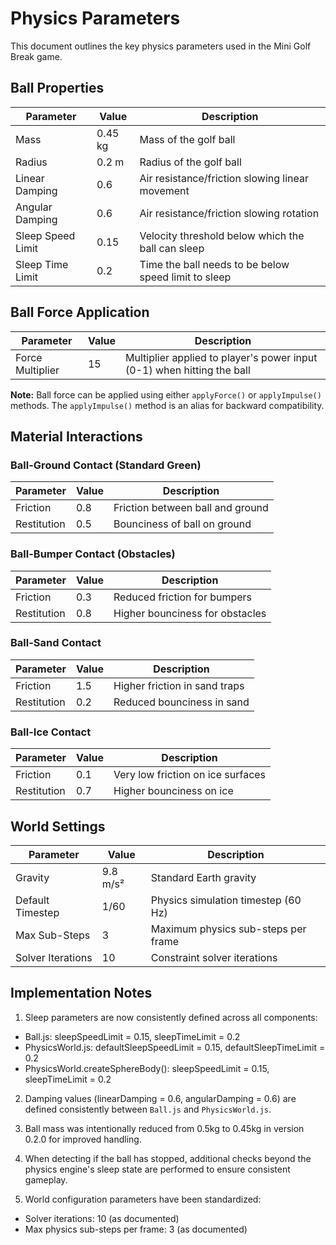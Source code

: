 # Physics Parameters

This document outlines the key physics parameters used in the Mini Golf Break game.

## Ball Properties

| Parameter | Value | Description |
|-----------|-------|-------------|
| Mass | 0.45 kg | Mass of the golf ball |
| Radius | 0.2 m | Radius of the golf ball |
| Linear Damping | 0.6 | Air resistance/friction slowing linear movement |
| Angular Damping | 0.6 | Air resistance/friction slowing rotation |
| Sleep Speed Limit | 0.15 | Velocity threshold below which the ball can sleep |
| Sleep Time Limit | 0.2 | Time the ball needs to be below speed limit to sleep |

## Ball Force Application

| Parameter | Value | Description |
|-----------|-------|-------------|
| Force Multiplier | 15 | Multiplier applied to player's power input (0-1) when hitting the ball |

**Note:** Ball force can be applied using either `applyForce()` or `applyImpulse()` methods. The `applyImpulse()` method is an alias for backward compatibility.

## Material Interactions

### Ball-Ground Contact (Standard Green)

| Parameter | Value | Description |
|-----------|-------|-------------|
| Friction | 0.8 | Friction between ball and ground |
| Restitution | 0.5 | Bounciness of ball on ground |

### Ball-Bumper Contact (Obstacles)

| Parameter | Value | Description |
|-----------|-------|-------------|
| Friction | 0.3 | Reduced friction for bumpers |
| Restitution | 0.8 | Higher bounciness for obstacles |

### Ball-Sand Contact

| Parameter | Value | Description |
|-----------|-------|-------------|
| Friction | 1.5 | Higher friction in sand traps |
| Restitution | 0.2 | Reduced bounciness in sand |

### Ball-Ice Contact

| Parameter | Value | Description |
|-----------|-------|-------------|
| Friction | 0.1 | Very low friction on ice surfaces |
| Restitution | 0.7 | Higher bounciness on ice |

## World Settings

| Parameter | Value | Description |
|-----------|-------|-------------|
| Gravity | 9.8 m/s² | Standard Earth gravity |
| Default Timestep | 1/60 | Physics simulation timestep (60 Hz) |
| Max Sub-Steps | 3 | Maximum physics sub-steps per frame |
| Solver Iterations | 10 | Constraint solver iterations |

## Implementation Notes

1. Sleep parameters are now consistently defined across all components:
- Ball.js: sleepSpeedLimit = 0.15, sleepTimeLimit = 0.2
- PhysicsWorld.js: defaultSleepSpeedLimit = 0.15, defaultSleepTimeLimit = 0.2
- PhysicsWorld.createSphereBody(): sleepSpeedLimit = 0.15, sleepTimeLimit = 0.2

2. Damping values (linearDamping = 0.6, angularDamping = 0.6) are defined consistently between `Ball.js` and `PhysicsWorld.js`.

3. Ball mass was intentionally reduced from 0.5kg to 0.45kg in version 0.2.0 for improved handling.

4. When detecting if the ball has stopped, additional checks beyond the physics engine's sleep state are performed to ensure consistent gameplay.

5. World configuration parameters have been standardized:
- Solver iterations: 10 (as documented)
- Max physics sub-steps per frame: 3 (as documented) 